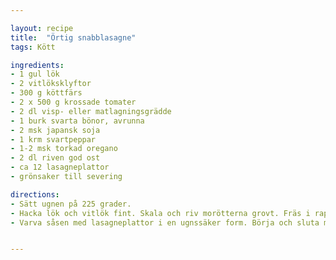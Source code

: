 ```yaml
---

layout: recipe
title:  "Örtig snabblasagne"
tags: Kött

ingredients:
- 1 gul lök
- 2 vitlöksklyftor
- 300 g köttfärs
- 2 x 500 g krossade tomater
- 2 dl visp- eller matlagningsgrädde
- 1 burk svarta bönor, avrunna
- 2 msk japansk soja
- 1 krm svartpeppar
- 1-2 msk torkad oregano
- 2 dl riven god ost
- ca 12 lasagneplattor
- grönsaker till severing

directions:
- Sätt ugnen på 225 grader.
- Hacka lök och vitlök fint. Skala och riv morötterna grovt. Fräs i rapsolja i en stor panna. Tillsätt färs, krossad tomat, grädde och bönor och låt puttra ihop ett par minuter. Smaka av med soja, peppar och oregano.
- Varva såsen med lasagneplattor i en ugnssäker form. Börja och sluta med sås. Strö över osten och grädda i mitten av ugnen i 20 minuter tills plattorna är mjuka och osten fått fin färg.


---
```





